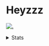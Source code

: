 # Heyzzz  

[![.](https://skillicons.dev/icons?i=js,ts,nextjs,nestjs,mongodb)](https://skillicons.dev)  

<details>
<summary>Stats</summary
<!--START_SECTION:waka-->

```txt
TypeScript    13 hrs          ██████████████████████▓░░   90.40 %
CSS           59 mins         █▓░░░░░░░░░░░░░░░░░░░░░░░   06.85 %
JSON          13 mins         ▒░░░░░░░░░░░░░░░░░░░░░░░░   01.62 %
JavaScript    5 mins          ▒░░░░░░░░░░░░░░░░░░░░░░░░   00.68 %
Image (svg)   3 mins          ░░░░░░░░░░░░░░░░░░░░░░░░░   00.45 %
```

<!--END_SECTION:waka-->
</details>
